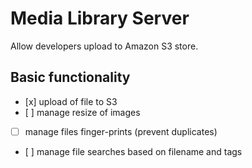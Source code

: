 # Media Library Server
Allow developers upload to Amazon S3 store.

## Basic functionality
- [x] upload of file to S3
- [ ] manage resize of images
- [ ] manage files finger-prints (prevent duplicates)
- [ ] manage file searches based on filename and tags
